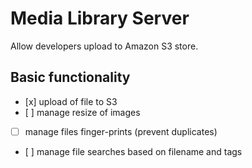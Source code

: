 # Media Library Server
Allow developers upload to Amazon S3 store.

## Basic functionality
- [x] upload of file to S3
- [ ] manage resize of images
- [ ] manage files finger-prints (prevent duplicates)
- [ ] manage file searches based on filename and tags
